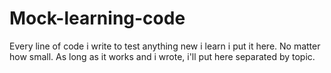 # Mock-learning-code
Every line of code i write to test anything new i learn i put it here. No matter how small. As long as it works and i wrote, i'll put here separated by topic.